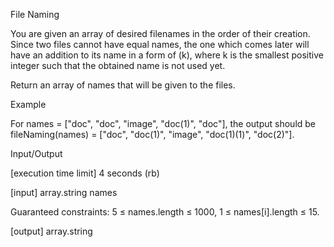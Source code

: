 File Naming

You are given an array of desired filenames in the order of their creation. Since two files cannot have equal names, the one which comes later will have an addition to its name in a form of (k), where k is the smallest positive integer such that the obtained name is not used yet.

Return an array of names that will be given to the files.

Example

For names = ["doc", "doc", "image", "doc(1)", "doc"], the output should be
fileNaming(names) = ["doc", "doc(1)", "image", "doc(1)(1)", "doc(2)"].

Input/Output

[execution time limit] 4 seconds (rb)

[input] array.string names

Guaranteed constraints:
5 ≤ names.length ≤ 1000,
1 ≤ names[i].length ≤ 15.

[output] array.string